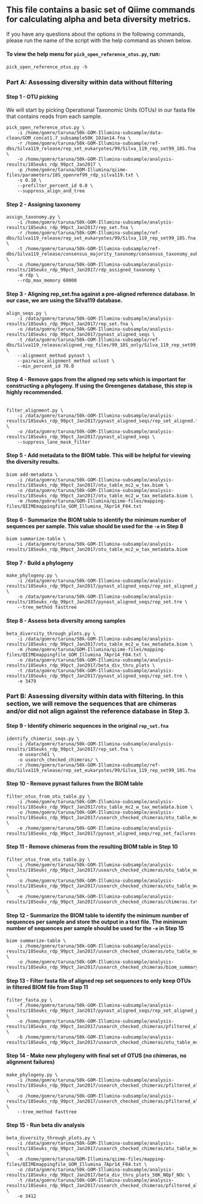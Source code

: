 ## This file contains a basic set of Qiime commands for calculating alpha and beta diversity metrics.

If you have any questions about the options in the following commands, please run the name of the script with the help command as shown below.

#### To view the help menu for `pick_open_reference_otus.py`, run:

```
pick_open_reference_otus.py -h

```
### Part A: Assessing diversity within data without filtering 
#### Step 1 - OTU picking
We will start by picking Operational Taxonomic Units (OTUs) in our fasta file that contains reads from each sample. 


```
pick_open_reference_otus.py \
	-i /home/gomre/taruna/50k-GOM-Illumina-subsample/data-clean/GOM_concat1.7_subsample50K_10Jan14.fna \
	-r /home/gomre/taruna/50k-GOM-Illumina-subsample/ref-dbs/Silva119_release/rep_set_eukaryotes/99/Silva_119_rep_set99_18S.fna \
	-o /home/gomre/taruna/50k-GOM-Illumina-subsample/analysis-results/18Seuks_rdp_99pct_Jan2017 \
	-p /home/gomre/taruna/GOM-Illumina/qiime-files/parameters/18S_openref99_rdp_silva119.txt \
	-s 0.10 \
	--prefilter_percent_id 0.0 \
	--suppress_align_and_tree
```
#### Step 2 - Assigning taxonomy 

```
assign_taxonomy.py \
	-i /home/gomre/taruna/50k-GOM-Illumina-subsample/analysis-results/18Seuks_rdp_99pct_Jan2017/rep_set.fna \
	-r /home/gomre/taruna/50k-GOM-Illumina-subsample/ref-dbs/Silva119_release/rep_set_eukaryotes/99/Silva_119_rep_set99_18S.fna \
	-t /home/gomre/taruna/50k-GOM-Illumina-subsample/ref-dbs/Silva119_release/consensus_majority_taxonomy/consensus_taxonomy_eukaryotes/99/taxonomy_99_7_levels_consensus.txt \
	-o /home/gomre/taruna/50k-GOM-Illumina-subsample/analysis-results/18Seuks_rdp_99pct_Jan2017/rdp_assigned_taxonomy \
	-m rdp \
	--rdp_max_memory 60000
```


#### Step 3 - Aligning rep_set.fna against a pre-aligned reference database. In our case, we are using the Silva119 database. 
```
align_seqs.py \
	-i /data/gomre/taruna/50k-GOM-Illumina-subsample/analysis-results/18Seuks_rdp_99pct_Jan2017/rep_set.fna \
	-o /data/gomre/taruna/50k-GOM-Illumina-subsample/analysis-results/18Seuks_rdp_99pct_Jan2017/pynast_aligned_seqs \
	-t /data/gomre/taruna/50k-GOM-Illumina-subsample/ref-dbs/Silva119_release/aligned_rep_files/99_18S_only/Silva_119_rep_set99_aligned_18S_only.fna \
	--alignment_method pynast \
	--pairwise_alignment_method uclust \
	--min_percent_id 70.0
```


#### Step 4 - Remove gaps from the aligned rep sets which is important for constructing a phylogeny. If using the Greengenes database, this step is highly recommended. 
```

filter_alignment.py \
	-i /data/gomre/taruna/50k-GOM-Illumina-subsample/analysis-results/18Seuks_rdp_99pct_Jan2017/pynast_aligned_seqs/rep_set_aligned.fasta \
	-o /data/gomre/taruna/50k-GOM-Illumina-subsample/analysis-results/18Seuks_rdp_99pct_Jan2017/pynast_aligned_seqs \
	--suppress_lane_mask_filter
```

#### Step 5 - Add metadata to the BIOM table. This will be helpful for viewing the diversity results.
```
biom add-metadata \
	-i /data/gomre/taruna/50k-GOM-Illumina-subsample/analysis-results/18Seuks_rdp_99pct_Jan2017/otu_table_mc2_w_tax.biom \
	-o /data/gomre/taruna/50k-GOM-Illumina-subsample/analysis-results/18Seuks_rdp_99pct_Jan2017/otu_table_mc2_w_tax_metadata.biom \
	-m /home/gomre/taruna/GOM-Illumina/qiime-files/mapping-files/QIIMEmappingfile_GOM_Illumina_7Apr14_F04.txt
```

#### Step 6 - Summarize the BIOM table to identify the minimum number of sequences per sample. This value should be used for the `-e` in Step 8  

```
biom summarize-table \
	-i /data/gomre/taruna/50k-GOM-Illumina-subsample/analysis-results/18Seuks_rdp_99pct_Jan2017/otu_table_mc2_w_tax_metadata.biom
```

#### Step 7 - Build a phylogeny
```
make_phylogeny.py \
	-i /data/gomre/taruna/50k-GOM-Illumina-subsample/analysis-results/18Seuks_rdp_99pct_Jan2017/pynast_aligned_seqs/rep_set_aligned_pfiltered.fasta \
	-o /data/gomre/taruna/50k-GOM-Illumina-subsample/analysis-results/18Seuks_rdp_99pct_Jan2017/pynast_aligned_seqs/rep_set.tre \
	--tree_method fasttree
```
#### Step 8 - Assess beta diversity among samples

```
beta_diversity_through_plots.py \
	-i /data/gomre/taruna/50k-GOM-Illumina-subsample/analysis-results/18Seuks_rdp_99pct_Jan2017/otu_table_mc2_w_tax_metadata.biom \
	-m /home/gomre/taruna/GOM-Illumina/qiime-files/mapping-files/QIIMEmappingfile_GOM_Illumina_7Apr14_F04.txt \
	-o /data/gomre/taruna/50k-GOM-Illumina-subsample/analysis-results/18Seuks_rdp_99pct_Jan2017/beta_div_thru_plots \
	-t /data/gomre/taruna/50k-GOM-Illumina-subsample/analysis-results/18Seuks_rdp_99pct_Jan2017/pynast_aligned_seqs/rep_set.tre \
	-e 3479
```
### Part B: Assessing diversity within data with filtering. In this section, we will remove the sequences that are chimeras and/or did not align against the reference database in Step 3.

#### Step 9 - Identify chimeric sequences in the original `rep_set.fna`
```
identify_chimeric_seqs.py \
	-i /data/gomre/taruna/50k-GOM-Illumina-subsample/analysis-results/18Seuks_rdp_99pct_Jan2017/rep_set.fna \
	-m usearch61 \
	-o usearch_checked_chimeras/ \
	-r /home/gomre/taruna/50k-GOM-Illumina-subsample/ref-dbs/Silva119_release/rep_set_eukaryotes/99/Silva_119_rep_set99_18S.fna
```


#### Step 10 - Remove pynast failures from the BIOM table
```
filter_otus_from_otu_table.py \
	-i /home/gomre/taruna/50k-GOM-Illumina-subsample/analysis-results/18Seuks_rdp_99pct_Jan2017/otu_table_mc2_w_tax_metadata.biom \
	-o /home/gomre/taruna/50k-GOM-Illumina-subsample/analysis-results/18Seuks_rdp_99pct_Jan2017/usearch_checked_chimeras/otu_table_mc2_w_tax_metadata_NOpynastfail.biom \
	-e /home/gomre/taruna/50k-GOM-Illumina-subsample/analysis-results/18Seuks_rdp_99pct_Jan2017/pynast_aligned_seqs/rep_set_failures.fasta
```

#### Step 11 - Remove chimeras from the resulting BIOM table in Step 10

```
filter_otus_from_otu_table.py \
	-i /home/gomre/taruna/50k-GOM-Illumina-subsample/analysis-results/18Seuks_rdp_99pct_Jan2017/usearch_checked_chimeras/otu_table_mc2_w_tax_metadata_NOpynastfail.biom \
	-o /home/gomre/taruna/50k-GOM-Illumina-subsample/analysis-results/18Seuks_rdp_99pct_Jan2017/usearch_checked_chimeras/otu_table_mc2_w_tax_metadata_NOpynastfail_NOchimeras.biom \
	-e /home/gomre/taruna/50k-GOM-Illumina-subsample/analysis-results/18Seuks_rdp_99pct_Jan2017/usearch_checked_chimeras/chimeras.txt
```
#### Step 12 - Summarize the BIOM table to identify the minimum number of sequences per sample and store the output in a text file. The minimum number of sequences per sample should be used for the `-e` in Step 15
```
biom summarize-table \
	-i /home/gomre/taruna/50k-GOM-Illumina-subsample/analysis-results/18Seuks_rdp_99pct_Jan2017/usearch_checked_chimeras/otu_table_mc2_w_tax_NOpynastfail_NOchimeras_metadata.biom \
	-o /home/gomre/taruna/50k-GOM-Illumina-subsample/analysis-results/18Seuks_rdp_99pct_Jan2017/usearch_checked_chimeras/biom_summary_filt_NOpf_NOc.txt
```

#### Step 13 - Filter fasta file of aligned rep set sequences to only keep OTUs in filtered BIOM file from Step 11
```
filter_fasta.py \
	-f /home/gomre/taruna/50k-GOM-Illumina-subsample/analysis-results/18Seuks_rdp_99pct_Jan2017/pynast_aligned_seqs/rep_set_aligned_pfiltered.fasta \
	-o /home/gomre/taruna/50k-GOM-Illumina-subsample/analysis-results/18Seuks_rdp_99pct_Jan2017/usearch_checked_chimeras/pfiltered_align_BIOMfilt.fasta \
	-b /home/gomre/taruna/50k-GOM-Illumina-subsample/analysis-results/18Seuks_rdp_99pct_Jan2017/usearch_checked_chimeras/otu_table_mc2_w_tax_metadata_NOpynastfail_NOchimeras.biom
```

#### Step 14 - Make new phylogeny with final set of OTUS (no chimeras, no alignment failures)
```
make_phylogeny.py \
	-i /home/gomre/taruna/50k-GOM-Illumina-subsample/analysis-results/18Seuks_rdp_99pct_Jan2017/usearch_checked_chimeras/pfiltered_align_BIOMfilt.fasta \
	-o /home/gomre/taruna/50k-GOM-Illumina-subsample/analysis-results/18Seuks_rdp_99pct_Jan2017/usearch_checked_chimeras/pfiltered_align_BIOMfilt.tre \
	--tree_method fasttree
```

#### Step 15 - Run beta div analysis
```
beta_diversity_through_plots.py \
	-i /data/gomre/taruna/50k-GOM-Illumina-subsample/analysis-results/18Seuks_rdp_99pct_Jan2017/usearch_checked_chimeras/otu_table_mc2_w_tax_metadata_NOpynastfail_NOchimeras.biom \
	-m /home/gomre/taruna/GOM-Illumina/qiime-files/mapping-files/QIIMEmappingfile_GOM_Illumina_7Apr14_F04.txt \
	-o /data/gomre/taruna/50k-GOM-Illumina-subsample/analysis-results/18Seuks_rdp_99pct_Jan2017/beta_div_thru_plots_50K_NOpf_NOc \
	-t /data/gomre/taruna/50k-GOM-Illumina-subsample/analysis-results/18Seuks_rdp_99pct_Jan2017/usearch_checked_chimeras/pfiltered_align_BIOMfilt.tre \
	-e 3412
```
